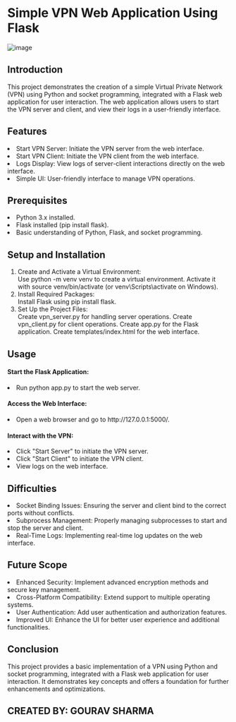 <h1>Simple VPN Web Application Using Flask</h1>

![image](https://github.com/user-attachments/assets/0c71bfae-ed71-46ac-a900-8636be9aa442)


<h2>Introduction</h2>
This project demonstrates the creation of a simple Virtual Private Network (VPN) using Python and socket programming, integrated with a Flask web application for user interaction. The web application allows users to start the VPN server and client, and view their logs in a user-friendly interface.

<h2>Features</h2>
<li>Start VPN Server: Initiate the VPN server from the web interface.</li>
<li>Start VPN Client: Initiate the VPN client from the web interface.</li>
<li>Logs Display: View logs of server-client interactions directly on the web interface.</li>
<li>Simple UI: User-friendly interface to manage VPN operations.</li>

<h2>Prerequisites</h2>
<li>Python 3.x installed.</li>
<li>Flask installed (pip install flask).</li>
<li>Basic understanding of Python, Flask, and socket programming.</li>

<h2>Setup and Installation</h2>
<ol>
  
<li>Create and Activate a Virtual Environment:</li>
Use python -m venv venv to create a virtual environment.
Activate it with source venv/bin/activate (or venv\Scripts\activate on Windows).
<li>Install Required Packages:</li>
Install Flask using pip install flask.
<li>Set Up the Project Files:</li>
Create vpn_server.py for handling server operations.
Create vpn_client.py for client operations.
Create app.py for the Flask application.
Create templates/index.html for the web interface.

</ol>

<h2>Usage</h2>
<h4>Start the Flask Application:</h4>
<li>Run python app.py to start the web server.</li>
<h4>Access the Web Interface:</h4>
<li>Open a web browser and go to http://127.0.0.1:5000/.</li>
<h4>Interact with the VPN:</h4>
<li>Click "Start Server" to initiate the VPN server.</li>
<li>Click "Start Client" to initiate the VPN client.</li>
<li>View logs on the web interface.</li>

<h2>Difficulties</h2>
<li>Socket Binding Issues: Ensuring the server and client bind to the correct ports without conflicts.</li>
<li>Subprocess Management: Properly managing subprocesses to start and stop the server and client.</li>
<li>Real-Time Logs: Implementing real-time log updates on the web interface.</li>

<h2>Future Scope</h2>
<li>Enhanced Security: Implement advanced encryption methods and secure key management.</li>
<li>Cross-Platform Compatibility: Extend support to multiple operating systems.</li>
<li>User Authentication: Add user authentication and authorization features.</li>
<li>Improved UI: Enhance the UI for better user experience and additional functionalities.</li>

<h2>Conclusion</h2>
This project provides a basic implementation of a VPN using Python and socket programming, integrated with a Flask web application for user interaction. It demonstrates key concepts and offers a foundation for further enhancements and optimizations.

<h2>CREATED BY: GOURAV SHARMA</h2>

